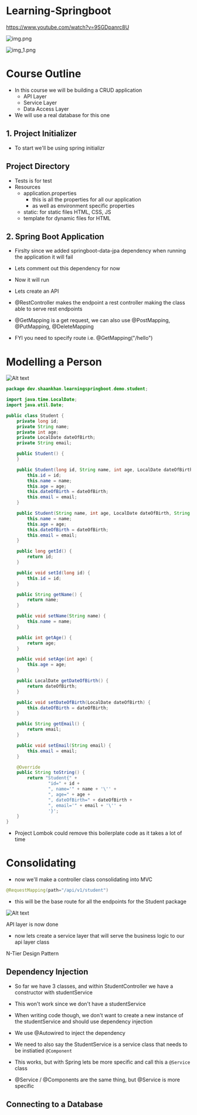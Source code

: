 # Learning-Springboot

https://www.youtube.com/watch?v=9SGDpanrc8U

![img.png](img.png)

![img_1.png](img_1.png)

# Course Outline

- In this course we will be building a CRUD application
  - API Layer
  - Service Layer
  - Data Access Layer
- We will use a real database for this one

## 1. Project Initializer

- To start we'll be using spring initializr

## Project Directory

- Tests is for test
- Resources
  - application.properties
    - this is all the properties for all our application
    - as well as environment specific properties
  - static: for static files HTML, CSS, JS
  - template for dynamic files for HTML

## 2. Spring Boot Application

- Firslty since we added springboot-data-jpa dependency when running the application it will fail
- Lets comment out this dependency for now

- Now it will run

- Lets create an API
- @RestController makes the endpoint a rest controller making the class able to serve rest endpoints
- @GetMapping is a get request, we can also use @PostMapping, @PutMapping, @DeleteMapping
- FYI you need to specify route i.e. @GetMapping("/hello")

# Modelling a Person

![Alt text](image.png)

```java
package dev.shaankhan.learningspringboot.demo.student;

import java.time.LocalDate;
import java.util.Date;

public class Student {
    private long id;
    private String name;
    private int age;
    private LocalDate dateOfBirth;
    private String email;

    public Student() {
    }

    public Student(long id, String name, int age, LocalDate dateOfBirth, String email) {
        this.id = id;
        this.name = name;
        this.age = age;
        this.dateOfBirth = dateOfBirth;
        this.email = email;
    }

    public Student(String name, int age, LocalDate dateOfBirth, String email) {
        this.name = name;
        this.age = age;
        this.dateOfBirth = dateOfBirth;
        this.email = email;
    }

    public long getId() {
        return id;
    }

    public void setId(long id) {
        this.id = id;
    }

    public String getName() {
        return name;
    }

    public void setName(String name) {
        this.name = name;
    }

    public int getAge() {
        return age;
    }

    public void setAge(int age) {
        this.age = age;
    }

    public LocalDate getDateOfBirth() {
        return dateOfBirth;
    }

    public void setDateOfBirth(LocalDate dateOfBirth) {
        this.dateOfBirth = dateOfBirth;
    }

    public String getEmail() {
        return email;
    }

    public void setEmail(String email) {
        this.email = email;
    }

    @Override
    public String toString() {
        return "Student{" +
                "id=" + id +
                ", name='" + name + '\'' +
                ", age=" + age +
                ", dateOfBirth=" + dateOfBirth +
                ", email='" + email + '\'' +
                '}';
    }
}
```

- Project Lombok could remove this boilerplate code as it takes a lot of time

# Consolidating

- now we'll make a controller class consolidating into MVC

```java
@RequestMapping(path="/api/v1/student")
```

- this will be the base route for all the endpoints for the Student package

![Alt text](image-1.png)

API layer is now done

- now lets create a service layer that will serve the business logic to our api layer class

N-Tier Design Pattern

## Dependency Injection

- So far we have 3 classes, and within StudentController we have a constructor with studentService
- This won't work since we don't have a studentService
- When writing code though, we don't want to create a new instance of the studentService and should use dependency injection

- We use @Autowired to inject the dependency
- We need to also say the StudentService is a service class that needs to be instiatied
  `@Component`

- This works, but with Spring lets be more specific and call this a `@Service` class
- @Service / @Components are the same thing, but @Service is more specific

## Connecting to a Database
